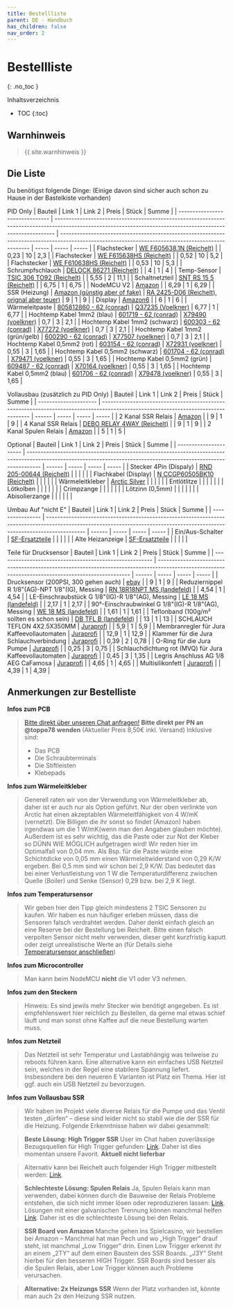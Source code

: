 ```yaml
---
title: Bestellliste
parent: DE - Handbuch
has_children: false
nav_order: 2
---
```


# Bestellliste
{: .no_toc }

Inhaltsverzeichnis

* TOC
{:toc}

## Warnhinweis

> {{ site.warnhinweis }}

## Die Liste

Du benötigst folgende Dinge:
(Einige davon sind sicher auch schon zu Hause in der Bastelkiste vorhanden)

PID Only
| Bauteil                         | Link 1                                                                                                                                                       | Link 2                                                                                                                                            | Preis | Stück | Summe |
| ------------------------------- | ------------------------------------------------------------------------------------------------------------------------------------------------------------ | ------------------------------------------------------------------------------------------------------------------------------------------------- | ----- | ----- | ----- |
| Flachstecker                    | [WE F605638.1N (Reichelt)](https://www.reichelt.de/flachsteckhuelsen-mit-abzweig-0-5-1-5-mm-transp-vollisoli-we-f605638-1n-p189371.html?&trstct=pol_2&nbc=1) |                                                                                                                                                   | 0,23  | 10    | 2,3   |
| Flachstecker                    | [WE F615638HS (Reichelt)](https://www.reichelt.de/flachstecker-mit-schrumpfschlauch-0-5-1-5-mm-rot-we-f615638hs-p189407.html?&trstct=pos_0&nbc=1)            |                                                                                                                                                   | 0,52  | 10    | 5,2   |
| Flachstecker                    | [WE F610638HS (Reichelt)](https://www.reichelt.de/flachsteckhuelsen-mit-schrumpfschlauch-0-5-1-5-mm-rot-we-f610638hs-p189404.html?&trstct=pos_1&nbc=1)       |                                                                                                                                                   | 0,53  | 10    | 5,3   |
| Schrumpfschlauch                | [DELOCK 86271 (Reichelt)](https://www.reichelt.de/schrumpfschlauch-sortiment-schwarz-100-teilig-delock-86271-p152924.html?&trstct=pol_9&nbc=1)               |                                                                                                                                                   | 4     | 1     | 4     |
| Temp-Sensor                     | [TSIC 306 TO92 (Reichelt)](https://www.reichelt.de/tsic-digitale-halbleiter-temperatursensoren-tsic-306-to92-p82327.html)                                    |                                                                                                                                                   | 5,55  | 2     | 11,1  |
| Schaltnetzteil                  | [SNT RS 15 5 (Reichelt)](https://www.reichelt.de/schaltnetzteil-geschlossen-15-w-5-v-3-a-snt-rs-15-5-p137080.html?r=1)                                       |                                                                                                                                                   | 6,75  | 1     | 6,75  |
| NodeMCU V2                      | [Amazon](https://www.amazon.de/gp/product/B06Y1LZLLY/ref=ppx_yo_dt_b_asin_title_o01_s00?ie=UTF8&psc=1)                                                       |                                                                                                                                                   | 6,29  | 1     | 6,29  |
| SSR (Heizung)                   | [Amazon (günstig aber of fake)](https://www.amazon.de/gp/product/B01FLG3X4M/ref=ppx_yo_dt_b_asin_title_o02_s01?ie=UTF8&psc=1)                                | [RA 2425-D06 (Reichelt), orignal aber teuer)](https://www.reichelt.de/solid-state-relais-ust-2-32vdc-ulast-24-280v-ra-2425-d06-p22691.html)       | 9     | 1     | 9     |
| Display                         | [Amazon6](https://www.amazon.de/AZDelivery-Display-Arduino-Raspberry-gratis/dp/B01L9GC470)                                                                   |                                                                                                                                                   | 6     | 1     | 6     |
| Wärmeleitpaste                  | [805812860 - 62 (conrad)](https://www.conrad.de/de/p/arctic-silver-5-waermeleitpaste-3-805812860.html)                                                       | [Q37235 (Voelkner)](https://www.voelkner.de/products/67649/Arctic-Silver-5-Waermeleitpaste-8.9-W-mK-3.5g-Temperatur-max.-130C.html)               | 6,77  | 1     | 6,77  |
| Hochtemp Kabel 1mm2 (blau)      | [601719 - 62 (conrad)](https://www.conrad.de/de/p/lapp-0050002-hochtemperaturader-oelflex-heat-180-sif-1-x-1-mm-blau-601719.html)                            | [X79490 (voelkner)](https://www.voelkner.de/products/6347/LAPP-0050002-Hochtemperaturader-OeLFLEX-HEAT-180-SIF-1-x-1mm-Blau-Meterware.html)       | 0,7   | 3     | 2,1   |
| Hochtemp Kabel 1mm2 (schwarz)   | [600303 - 62 (conrad)](https://www.conrad.de/de/p/lapp-0050001-hochtemperaturader-oelflex-heat-180-sif-1-x-1-mm-schwarz-600303.html)                         | [X77272 (voelkner)](https://www.voelkner.de/products/5732/LAPP-0050001-Hochtemperaturader-OeLFLEX-HEAT-180-SIF-1-x-1mm-Schwarz-Meterware.html)    | 0,7   | 3     | 2,1   |
| Hochtemp Kabel 1mm2 (grün/gelb) | [600290 - 62 (conrad)](https://www.conrad.de/de/p/lapp-0050000-hochtemperaturader-oelflex-heat-180-sif-1-x-1-mm-gruen-gelb-600290.html)                      | [X77507 (voelkner)](https://www.voelkner.de/products/5724/LAPP-0050000-Hochtemperaturader-OeLFLEX-HEAT-180-SIF-1-x-1mm-Gruen-Gelb-Meterware.html) | 0,7   | 3     | 2,1   |
| Hochtemp Kabel 0,5mm2 (rot)     | [603154 - 62 (conrad)](https://www.conrad.de/de/p/lapp-0048104-hochtemperaturader-oelflex-heat-180-sif-1-x-0-50-mm-rot-603154.html)                          | [X72931 (voelkner)](https://www.voelkner.de/products/55092/LAPP-0048104-Hochtemperaturader-OeLFLEX-HEAT-180-SIF-1-x-0.50mm-Rot-Meterware.html)    | 0,55  | 3     | 1,65  |
| Hochtemp Kabel 0,5mm2 (schwarz) | [601704 - 62 (conrad)](https://www.conrad.de/de/p/lapp-0048001-hochtemperaturader-oelflex-heat-180-sif-1-x-0-50-mm-schwarz-601704.html)                      | [X79471 (voelkner)](https://www.voelkner.de/products/6340/LAPP-0048001-Hochtemperaturader-OeLFLEX-HEAT-180-SIF-1-x-0.50mm-Schwarz-Meterware.html) | 0,55  | 3     | 1,65  |
| Hochtemp Kabel 0,5mm2 (grün)    | [609487 - 62 (conrad)](https://www.conrad.de/de/p/lapp-0048006-hochtemperaturader-oelflex-heat-180-sif-1-x-0-50-mm-gruen-609487.html)                        | [X70164 (voelkner)](https://www.voelkner.de/products/296327/LAPP-0048006-Hochtemperaturader-OeLFLEX-HEAT-180-SIF-1-x-0.50mm-Gruen-Meterware.html) | 0,55  | 3     | 1,65  |
| Hochtemp Kabel 0,5mm2 (blau)    | [601706 - 62 (conrad)](https://www.conrad.de/de/p/lapp-0048002-hochtemperaturader-oelflex-heat-180-sif-1-x-0-50-mm-blau-601706.html)                         | [X79478 (voelkner)](https://www.voelkner.de/products/6341/LAPP-0048002-Hochtemperaturader-OeLFLEX-HEAT-180-SIF-1-x-0.50mm-Blau-Meterware.html)    | 0,55  | 3     | 1,65  |

Vollausbau (zusätzlich zu PID Only)
| Bauteil               | Link 1                                                                                                                             | Link 2 | Preis | Stück | Summe |
| --------------------- | ---------------------------------------------------------------------------------------------------------------------------------- | ------ | ----- | ----- | ----- |
| 2 Kanal SSR Relais    | [Amazon](https://www.amazon.de/DollaTek-Relais-Trigger-Arduino-Himbeer/dp/B07DK3ZZSL/)                                             |        | 9     | 1     | 9     |
| 4 Kanal SSR Relais    | [DEBO RELAY 4WAY (Reichelt)](https://www.reichelt.de/entwicklerboards-4-wege-solid-relais-5v-240v-2a-debo-relay-4way-p280064.html) |        | 9     | 1     | 9     |
| 2 Kanal Spulen Relais | [Amazon](https://www.amazon.de/AZDelivery-2-Relais-Optokoppler-Low-Level-Trigger-Arduino/dp/B078Q326KT/)                           |        | 5     | 1     | 5     |

Optional
| Bauteil                | Link 1                                                                                                                                                            | Link 2 | Preis | Stück | Summe |
| ---------------------- | ----------------------------------------------------------------------------------------------------------------------------------------------------------------- | ------ | ----- | ----- | ----- |
| Stecker 4Pin (Dispaly) | [RND 205-00644 (Reichelt)](https://www.reichelt.de/rnd-buchsenleiste-4-pol-rm-2-54-mm-rnd-205-00644-p208870.html?&trstct=pol_3&nbc=1)                             |        |       |       |       |
| Flachkabel (Display)   | [N CCGP60505BK10 (Reichelt)](https://www.reichelt.de/usb-2-0-flachkabel-a-stecker-micro-b-stecker-1-m-schwarz-n-ccgp60505bk10-p243724.html?&trstct=vrt_pdn&nbc=1) |        |       |       |       |
| Wärmeleitkleber        | [Arctic Silver](https://www.aquatuning.de/luftkuehlung/waermeleitmittel/waermeleitkleber/3414/arctic-silver-premium-waermeleitkleber?c=424)                       |        |       |       |       |
| Entlötlitze            |                                                                                                                                                                   |        |       |       |       |
| Lötkolben              |                                                                                                                                                                   |        |       |       |       |
| Crimpzange             |                                                                                                                                                                   |        |       |       |       |
| Lötzinn (0,5mm)        |                                                                                                                                                                   |        |       |       |       |
| Abisolierzange         |                                                                                                                                                                   |        |       |       |       |

Umbau Auf "nicht E"
| Bauteil          | Link 1                                                                                                                                                                     | Link 2 | Preis | Stück | Summe |
| ---------------- | -------------------------------------------------------------------------------------------------------------------------------------------------------------------------- | ------ | ----- | ----- | ----- |
| Ein/Aus-Schalter | [SF-Ersatzteile](https://www.sf-ersatzteile.de/Rancilio-Ersatzteile-fuer-Espressomaschinen/Rancilio-Miss-Silvia-Espressomaschinen/Rancilio/Rancilio-Schalter-Ein-Aus.html) |        |       |       |       |
| Alte Heizanzeige | [SF-Ersatzteile](https://www.sf-ersatzteile.de/Rancilio-Ersatzteile-fuer-Espressomaschinen/Rancilio-Miss-Silvia-Espressomaschinen/Rancilio/Rancilio-Anzeiger.html)         |        |       |       |       |

Teile für Drucksensor
| Bauteil                                                 | Link 1                                                                                                                                             | Link 2 | Preis | Stück | Summe |
| ------------------------------------------------------- | -------------------------------------------------------------------------------------------------------------------------------------------------- | ------ | ----- | ----- | ----- |
| Drucksensor (200PSI, 300 gehen auch)                    | [ebay](https://www.ebay.de/itm/0-5-4-5V-Drucksensor-Druckaufnehmer-1-8-NPT-f%C3%BCr-%C3%96l-Gas-Wasser-Luft-30-300psi/372966630640)                |        | 9     | 1     | 9     |
| Reduziernippel R 1/8"(AG)-NPT 1/8"(IG), Messing         | [RN 18R18NPT MS (landefeld)](https://www.landefeld.de/artikel/de/reduziernippel-r-18-ag-npt-18-ig-messing/RN%2018R18NPT%20MS)                      |        | 4,54  | 1     | 4,54  |
| LE-Einschraubstück G 1/8"(IG)-R 1/8"(AG), Messing       | [LE 18 MS (landefeld)](https://www.landefeld.de/artikel/de/le-einschraubstueck-g-18-ig-r-18-ag-messing/LE%2018%20MS)                               |        | 2,17  | 1     | 2,17  |
| 90°-Einschraubwinkel G 1/8"(IG)-R 1/8"(AG), Messing     | [WE 18 MS (landefeld)](https://www.landefeld.de/artikel/de/90-einschraubwinkel-g-18-ig-r-18-ag-messing/WE%2018%20MS)                               |        | 1,61  | 1     | 1,61  |
| Teflonband (100g/m² sollten es schon sein)              | [DB TFL B (landefeld)](https://www.landefeld.de/gruppe/de/ptfe-dichtband-hohe-qualitaet/DBTFLB)                                                    |        | 13    | 1     | 13    |
| SCHLAUCH TEFLON 4X2.5X350MM                             | [Juraprofi](https://www.juraprofi.de/Jura-Ersatzteile/Schlaeuche-und-Verbinder/Jura-E-und-F-Serie/Schlauch-Teflon-4x2-5x350mm::2914.html)          |        | 5,9   | 1     | 5,9   |
| Membranregler für Jura Kaffeevollautomaten              | [Juraprofi](https://www.juraprofi.de/Jura-Ersatzteile/Pumpen/Membranregler-fuer-Jura-Kaffeevollautomaten::2896.html)                               |        | 12,9  | 1     | 12,9  |
| Klammer für die Jura Schlauchverbindung                 | [Juraprofi](https://www.juraprofi.de/Jura-Ersatzteile/Schrauben-und-Klammern/Klammer-fuer-die-Jura-Schlauchverbindung::15430.html)                 |        | 0,39  | 2     | 0,78  |
| O-Ring für die Jura Pumpe                               | [Juraprofi](https://www.juraprofi.de/Jura-Ersatzteile/Dichtungen/O-Ring-fuer-die-Jura-Pumpe::2734.html)                                            |        | 0,25  | 3     | 0,75  |
| Schlauchdichtung rot (MVQ) für Jura Kaffeevollautomaten | [Juraprofi](https://www.juraprofi.de/Jura-Ersatzteile/Dichtungen/Schlauchdichtung-rot-MVQ-fuer-Jura-Kaffeevollautomaten::2736.html)                |        | 0,45  | 3     | 1,35  |
| Legris Anschluss AG 1/8 AEG CaFamosa                    | [Juraprofi](https://www.juraprofi.de/AEG-Ersatzteile/CaFamosa-Ersatzteile/Schlaeuche-und-Verbinder/Legris-Anschluss-AG-1-8-AEG-CaFamosa::716.html) |        | 4,65  | 1     | 4,65  |
| Multisilikonfett                                        | [Juraprofi](https://www.juraprofi.de/Werkstatt/Werkzeug-und-Silikonfett/OKS-1110-Multisilikonfett-10g-Tube::1893.html)                             |        | 4,39  | 1     | 4,39  |






## Anmerkungen zur Bestelliste

**Infos zum PCB**
> [Bitte direkt über unseren Chat anfragen!](https://chat.rancilio-pid.de/) **Bitte direkt per PN an @toppo78 wenden** (Aktueller Preis 8,50€ inkl. Versand)
> Inklusive sind: 
> * Das PCB
> * Die Schraubterminals
> * Die Stiftleisten
> * Klebepads 

**Infos zum Wärmeleitkleber**
> Generell raten wir von der Verwendung von Wärmeleitkleber ab, daher ist er auch nur als Option geführt. Nur der oben verlinkte von Arctic hat einen akzeptablen Wärmeleitfähigkeit von 4 W/mK (vernetzt). Die Billigen die ihr sonst so findet (Amazon) haben irgendwas um die 1 W/mK(wenn man den Angaben glauben möchte).
Außerdem ist es sehr wichtig, das die Paste oder zur Not der Kleber so DÜNN WIE MÖGLICH aufgetragen wird! Wir reden hier im Optimalfall von 0,04 mm.
Als Bsp. für die Paste würde eine Schichtdicke von 0,05 mm einen Wärmeleitwiderstand von 0,29 K/W ergeben. Bei 0,5 mm sind wir schon bei 2,9 K/W.
Das bedeutet das bei einer Verlustleistung von 1 W die Temperaturdifferenz zwischen Quelle (Boiler) und Senke (Sensor) 0,29 bzw. bei 2,9 K liegt.

**Infos zum Temperatursensor**
> Wir geben hier den Tipp gleich mindestens 2 TSIC Sensoren zu kaufen. Wir haben es nun häufiger erleben müssen, dass die Sensoren falsch verdrahtet werden. Daher denkt einfach gleich an eine Reserve bei der Bestellung bei Reichelt. Bitte einen falsch verpolten Sensor nicht mehr verwenden, dieser geht kurzfristig kaputt oder zeigt unrealistische Werte an (für Details siehe [Temperatursensor anschließen](./hardware/hardware.md#temperatursensor-anschließen))

**Infos zum Microcontroller**
> Man kann beim NodeMCU **nicht** die V1 oder V3 nehmen.

**Infos zum den Steckern**
> Hinweis: Es sind jewils mehr Stecker wie benötigt angegeben. Es ist empfehlenswert hier reichlich zu Bestellen, da gerne mal etwas schief läuft und man sonst ohne Kaffee auf die neue Bestellung warten muss.  

**Infos zum Netzteil**
> Das Netzteil ist sehr Temperatur und Lastabhängig was teilweise zu reboots führen kann. Eine alternative kann ein einfaches USB Netzteil sein, welches in der Regel eine stabilere Spannung liefert. 
> Insbesondere bei den neueren E Varianten ist Platz ein Thema. Hier ist ggf. auch ein USB Netzteil zu bevorzugen. 

**Infos zum Vollausbau SSR**
> Wir haben im Projekt viele diverse Relais für die Pumpe und das Ventil testen „dürfen“ – diese sind leider nicht so stabil wie die der SSR für die Heizung. Folgende Erkenntnisse haben wir dabei gesammelt:

> **Beste Lösung: High Trigger SSR**
> User im Chat haben zuverlässige Bezugsquellen für High Trigger gefunden: [Link](https://www.roboter-bausatz.de/1450/2-kanal-solid-state-relais-modul-5v/230vac-high-level-trigger). Daher ist dies momentan unsere Favorit. **Aktuell nicht lieferbar**

> Alternativ kann bei Reichelt auch folgender High Trigger mitbestellt werden: [Link](https://www.reichelt.de/entwicklerboards-4-wege-solid-relais-5v-240v-2a-debo-relay-4way-p280064.html?&trstct=pos_0&nbc=1).

> **Schlechteste Lösung: Spulen Relais**
> Ja, Spulen Relais kann man verwenden, dabei können durch die Bauweise der Relais Probleme entstehen, die sich nicht immer lösen oder reproduzieren lassen: [Link](https://www.amazon.de/AZDelivery-2-Relais-Optokoppler-Low-Level-Trigger-Arduino/dp/B078Q326KT/ref=sr_1_7_sspa?__mk_de_DE=%C3%85M%C3%85%C5%BD%C3%95%C3%91&dchild=1&keywords=azdelivery%2Bspulen%2Brelais&qid=1603614378&sr=8-7-spons&spLa=ZW5jcnlwdGVkUXVhbGlmaWVyPUExNDdFUE9JRkxXSkNEJmVuY3J5cHRlZElkPUEwNDU5MDU1OVlVSENDWEZNQTQzJmVuY3J5cHRlZEFkSWQ9QTAwNDA1MTEzUlBCUzUwVFdZSTI3JndpZGdldE5hbWU9c3BfbXRmJmFjdGlvbj1jbGlja1JlZGlyZWN0JmRvTm90TG9nQ2xpY2s9dHJ1ZQ&th=1). Lösungen mit einer galvanischen Trennung können manchmal helfen [Link](https://www.kollino.de/arduino/4-8-kanal-relais-anleitung/). Daher ist es die schlechteste Lösung bei den Relais.

> **SSR Board von Amazon**
> Manche gehen ins Spielcasino, wir bestellen bei Amazon – Manchmal hat man Pech und wo „High Trigger“ drauf steht, ist manchmal „Low Trigger“ drin. Einen Low Trigger erkennt ihr an einem „2TY“ auf dem einen Baustein des SSR Boards. „J3Y“ Steht hierbei für den besseren HIGH Trigger. SSR Boards sind besser als die Spulen Relais, aber Low Trigger können auch Probleme verursachen.

> **Alternative: 2x Heizungs SSR**
> Wenn der Platz vorhanden ist, könnte man auch 2x den Heizung SSR nutzen.
